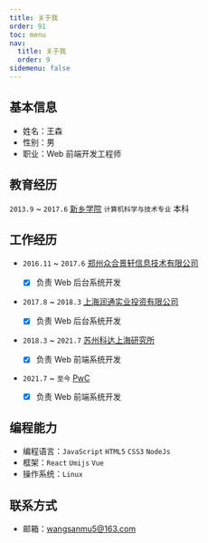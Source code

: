 ```yaml
---
title: 关于我
order: 91
toc: menu
nav:
  title: 关于我
  order: 9
sidemenu: false
---
```


## 基本信息

- 姓名：王森
- 性别：男
- 职业：Web 前端开发工程师

## 教育经历

`2013.9` ~ `2017.6` [新乡学院](https://www.xxu.edu.cn/) `计算机科学与技术专业` 本科

## 工作经历

- `2016.11` ~ `2017.6` [郑州众合景轩信息技术有限公司](https://www.jx-lab.com/)

  - [x] 负责 Web 后台系统开发

- `2017.8` ~ `2018.3` [上海润通实业投资有限公司](http://www.ydcard.com/)

  - [x] 负责 Web 后台系统开发

- `2018.3` ~ `2021.7` [苏州科达上海研究所](https://www.kedacom.com/cn)

  - [x] 负责 Web 前端系统开发

- `2021.7` ~ `至今` [PwC](https://www.pwc.com/)
  - [x] 负责 Web 前端系统开发

## 编程能力

- 编程语言：`JavaScript` `HTML5` `CSS3` `NodeJs`
- 框架：`React` `Umijs` `Vue`
- 操作系统：`Linux`

## 联系方式

- 邮箱：wangsanmu5@163.com
